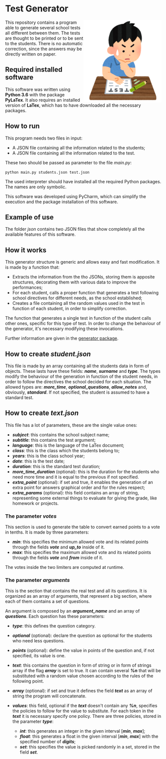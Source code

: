 # Test Generator

<img width="" src="img/student.png" alt="" align="right"> 
This repository contains a program able to generate several school 
tests all different between them. The tests are thought to be printed
or to be sent to the students. There is no automatic correction,
since the answers may be directly written on paper.

## Required installed software

This software was written using **Python 3.6** with the package
**PyLaTex**. It also requires an installed version of **LaTex**,
which has to have downloaded all the necessary packages.

## How to run

This program needs two files in input:

- A JSON file containing all the information related to the students;
- A JSON file containing all the information related to the test.

These two should be passed as parameter to the file _main.py_:

    python main.py students.json test.json
    
The used interpreter should have installed all the required Python
packages. The names are only symbolic.

This software was developed using PyCharm, which can 
simplify the execution and the package installation of this software.

## Example of use

The folder _json_ contains two JSON files that show completely all the
available features of this software.

## How it works

This generator structure is generic and allows easy and fast
modification. It is made by a function that:

- Extracts the information from the tho JSONs, storing them is apposite
structures, decorating them with various data to improve the
performances;
- For each student, calls a proper function that generates a test
following school directives for different needs, as the school
established;
- Creates a file containing all the random values used in the test
in function of each student, in order to simplify correction.

The function that generates a single test in function of the student
calls other ones, specific for this type of test. In order to change the
behaviour of the generator, it's necessary modifying these invocations.

Further information are given in the [generator package](./generator).

## How to create **_student.json_**

This file is made by an array containing all the students data in form
of objects. These lasts have these fields: **_name_**, **_surname_** and
**_type_**. The types modify the behaviour of the generation in function
of the student needs, in order to follow the directives the school
decided for each situation. The allowed types are: **_more_time_**, 
**_optional_questions_**, **_allow_notes_** and, obviously, 
**_standard_**. If not specified, the student is assumed to have a 
standard test.

## How to create **_text.json_**

This file has a lot of parameters, these are the single value ones:

- **_subject_**: this contains the school subject name;
- **_subtitle_**: this contains the test argument;
- **_language_**: this is the language of the LaTex document;
- **_class_**: this is the class which the students belong to;
- **_years_**: this is the class school year;
- **_date_**: this is the test date;
- **_duration_**: this is the standard test duration;
- **_more_time_duration_** (optional): this is the duration for the
students who need more time and it is equal to the previous if not
specified.
- **_extra_point_** (optional): if set and true, it enables the 
generation of an extra point for answers graphical order and for the
rules respect;
- **_extra_params_** (optional): this field contains an array of string,
representing some external things to evaluate for giving the grade,
like homework or projects.

### The parameter **_votes_**

This section is used to generate the table to convert earned points
to a vote in tenths. It is made by three parameters:

- **_min_**: this specifies the minimum allowed vote and its related
points through the fields **_vote_** and **_up_to_** inside of it.
- **_max_**: this specifies the maximum allowed vote and its related
points through the fields **_vote_** and **_from_** inside of it.

The votes inside the two limiters are computed at runtime.

### The parameter **_arguments_**

This is the section that contains the real test and all its
questions. It is organized as an array of arguments, that represent
a big section, where each of them contains a set of questions.

An argument is composed by an **_argument_name_** and an array of
**_questions_**. Each question has these parameters:

- **_type_**: this defines the question category.
- **_optional_** (optional): declare the question as optional for the
students who need less questions.
- **_points_** (optional): define the value in points of the question
and, if not specified, its value is one.

- **_text_**: this contains the question in form of string or in form
of strings array if the flag **_array_** is set to true. It can contain
several **_%n_** that will be substituted with a random value chosen
according to the rules of the following point.
- **_array_** (optional): if set and true it defines the field
**_text_** as an array of string the program will concatenate.
- **_values_**: this field, optional if the **_text_** doesn't contain
any **_%n_**, specifies the policies to follow for the value to 
substitute. For each token in the **_text_** it is necessary specify 
one policy. There are three policies, stored in the parameter 
**_type_**:
    - **_int_**: this generates an integer in the given interval 
    [**_min_**, **_max_**];
    - **_float_**: this generates a float in the given interval 
    [**_min_**, **_max_**] with the specified number of **_digits_**;
    - **_set_**: this specifies the value is picked randomly in a set,
    stored in the field **_set_**.